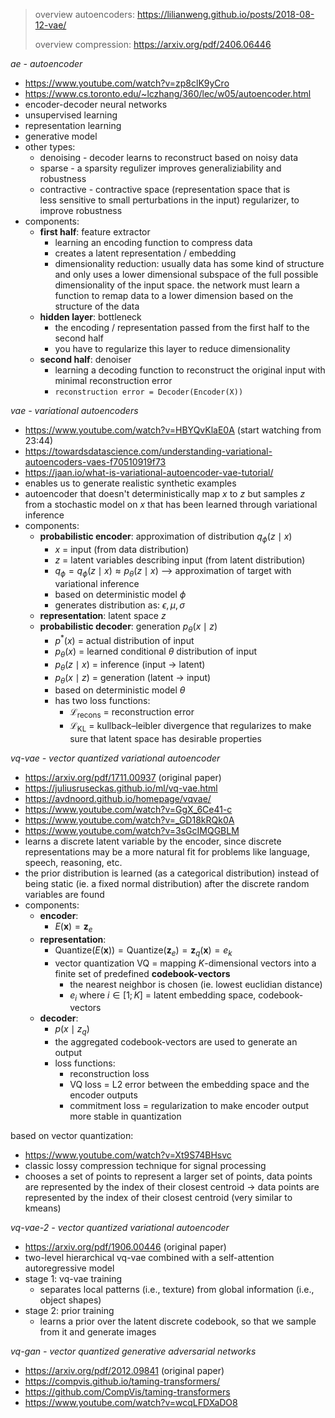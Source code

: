 > overview autoencoders: https://lilianweng.github.io/posts/2018-08-12-vae/
> 
> overview compression: https://arxiv.org/pdf/2406.06446

*ae - autoencoder*

- https://www.youtube.com/watch?v=zp8clK9yCro
- https://www.cs.toronto.edu/~lczhang/360/lec/w05/autoencoder.html
- encoder-decoder neural networks
- unsupervised learning
- representation learning
- generative model
- other types:
	- denoising - decoder learns to reconstruct based on noisy data
	- sparse - a sparsity regulizer improves generaliziability and robustness
	- contractive - contractive space (representation space that is less sensitive to small perturbations in the input) regularizer, to improve robustness
- components:
	- **first half**: feature extractor
		- learning an encoding function to compress data
		- creates a latent representation / embedding
		- dimensionality reduction: usually data has some kind of structure and only uses a lower dimensional subspace of the full possible dimensionality of the input space. the network must learn a function to remap data to a lower dimension based on the structure of the data
	- **hidden layer**: bottleneck
		- the encoding / representation passed from the first half to the second half
		- you have to regularize this layer to reduce dimensionality
	- **second half**: denoiser
		- learning a decoding function to reconstruct the original input with minimal reconstruction error
		- `reconstruction error = Decoder(Encoder(X))`

*vae - variational autoencoders*

- https://www.youtube.com/watch?v=HBYQvKlaE0A (start watching from 23:44)
- https://towardsdatascience.com/understanding-variational-autoencoders-vaes-f70510919f73
- https://jaan.io/what-is-variational-autoencoder-vae-tutorial/
- enables us to generate realistic synthetic examples
- autoencoder that doesn't deterministically map $x$ to $z$ but samples $z$ from a stochastic model on $x$ that has been learned through variational inference
- components:
	- **probabilistic encoder**: approximation of distribution $q_\phi(z \mid x)$
		- $x$ = input (from data distribution)
		- $z$ = latent variables describing input (from latent distribution)
		- $q_\phi = q_\phi(z \mid x) \approx p_\theta (z \mid x)$ ⟶ approximation of target with variational inference
		- based on deterministic model $\phi$
		- generates distribution as: $\epsilon, \mu, \sigma$
	- **representation**: latent space $z$
	- **probabilistic decoder**: generation $p_\theta(x \mid z)$
		- $p^*(x)$ = actual distribution of input
		- $p_\theta(x)$ = learned conditional $\theta$ distribution of input
		- $p_\theta(z \mid x)$ = inference (input → latent)
		- $p_\theta(x \mid z)$ = generation (latent → input)
		- based on deterministic model $\theta$
		- has two loss functions:
			- $\mathcal{L}_{\text{recons}}$ = reconstruction error
			- $\mathcal{L}_{\text{KL}}$ = kullback–leibler divergence that regularizes to make sure that latent space has desirable properties

*vq-vae - vector quantized variational autoencoder*

- https://arxiv.org/pdf/1711.00937 (original paper)
- https://juliusruseckas.github.io/ml/vq-vae.html
- https://avdnoord.github.io/homepage/vqvae/
- https://www.youtube.com/watch?v=GgX_6Ce41-c
- https://www.youtube.com/watch?v=_GD18kRQk0A
- https://www.youtube.com/watch?v=3sGcIMQGBLM
- learns a discrete latent variable by the encoder, since discrete representations may be a more natural fit for problems like language, speech, reasoning, etc.
- the prior distribution is learned (as a categorical distribution) instead of being static (ie. a fixed normal distribution) after the discrete random variables are found
- components:
	- **encoder**:
		- $E(\mathbf x) = \mathbf z_e$
	- **representation**:
		- $\text{Quantize}(E(\mathbf x)) = \text{Quantize}(\mathbf z_e) = \mathbf{z}_q(\mathbf x) = e_k$
		- vector quantization VQ = mapping $K$-dimensional vectors into a finite set of predefined **codebook-vectors**
			- the nearest neighbor is chosen (ie. lowest euclidian distance)
			- $e_i$ where $i \in [1;K]$ = latent embedding space, codebook-vectors
	- **decoder**:
		- $p(x \mid z_q)$
		- the aggregated codebook-vectors are used to generate an output
		- loss functions:
			- reconstruction loss
			- VQ loss = L2 error between the embedding space and the encoder outputs
			- commitment loss = regularization to make encoder output more stable in quantization

based on vector quantization:

- https://www.youtube.com/watch?v=Xt9S74BHsvc
- classic lossy compression technique for signal processing
- chooses a set of points to represent a larger set of points, data points are represented by the index of their closest centroid → data points are represented by the index of their closest centroid (very similar to kmeans)

*vq-vae-2 - vector quantized variational autoencoder*

- https://arxiv.org/pdf/1906.00446 (original paper)
- two-level hierarchical vq-vae combined with a self-attention autoregressive model
- stage 1: vq-vae training
	- separates local patterns (i.e., texture) from global information (i.e., object shapes)
- stage 2: prior training
	- learns a prior over the latent discrete codebook, so that we sample from it and generate images

*vq-gan - vector quantized generative adversarial networks*

- https://arxiv.org/pdf/2012.09841 (original paper)
- https://compvis.github.io/taming-transformers/
- https://github.com/CompVis/taming-transformers
- https://www.youtube.com/watch?v=wcqLFDXaDO8
